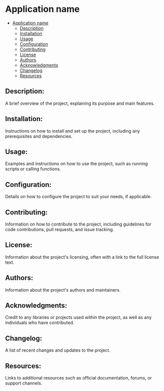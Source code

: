 # Application name

- [Application name](#application-name)
  - [Description](#description)
  - [Installation](#installation)
  - [Usage](#usage)
  - [Configuration](#configuration)
  - [Contributing](#contributing)
  - [License](#license)
  - [Authors](#authors)
  - [Acknowledgments](#acknowledgments)
  - [Changelog](#changelog)
  - [Resources](#resources)


## Description:

A brief overview of the project, explaining its purpose and main features.


## Installation:

Instructions on how to install and set up the project, including any prerequisites and dependencies.

## Usage:

Examples and instructions on how to use the project, such as running scripts or calling functions.

## Configuration:

Details on how to configure the project to suit your needs, if applicable.

## Contributing:

Information on how to contribute to the project, including guidelines for code contributions, pull requests, and issue tracking.

## License:

Information about the project's licensing, often with a link to the full license text.

## Authors:

Information about the project's authors and maintainers.

## Acknowledgments:

Credit to any libraries or projects used within the project, as well as any individuals who have contributed.

## Changelog:

A list of recent changes and updates to the project.

## Resources:

Links to additional resources such as official documentation, forums, or support channels.